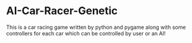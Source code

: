 # AI-Car-Racer-Genetic
This is a car racing game written by python and pygame along with some controllers for each car which can be controlled by user or an AI!
